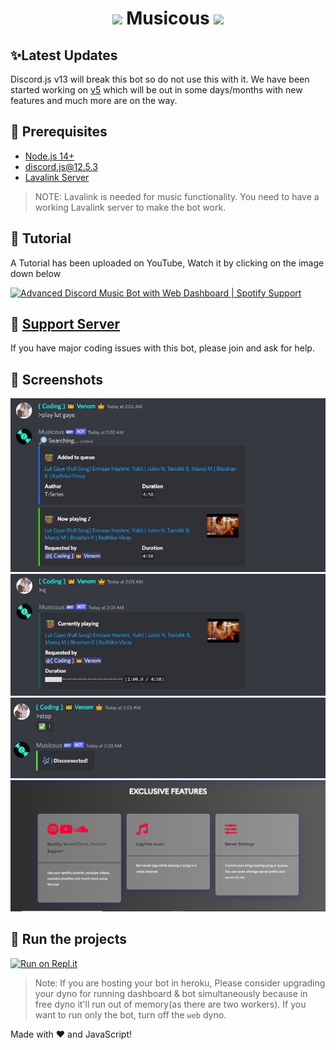 <h1 align="center"><img src="./assets/logo.gif" width="30px"> Musicous <img src="./assets/logo.gif" width="30px"></h1>


## ✨Latest Updates
Discord.js v13 will break this bot so do not use this with it. We have been started working on [v5](https://github.com/MrVenomYT/Musicous/tree/v5) which will be out in some days/months with new features and much more are on the way.

## 🚧 Prerequisites 

- [Node.js 14+](https://nodejs.org/en/download/)
- [discord.js@12.5.3](https://www.npmjs.com/package/discord.js/v/12.5.3)
- [Lavalink Server](https://lavalink.darrennathanael.com/SSL/lavalink-with-ssl/)

> NOTE: Lavalink is needed for music functionality. You need to have a working Lavalink server to make the bot work.

## 📝 Tutorial

A Tutorial has been uploaded on YouTube, Watch it by clicking on the image down below 

[![Advanced Discord Music Bot with Web Dashboard | Spotify Support](https://i.ytimg.com/vi/A6bY7P8FaZA/maxresdefault.jpg)](https://youtu.be/vFMr5uZs8VI)





## 📝 [Support Server](https://discord.gg/HEmshJuPXC)

If you have major coding issues with this bot, please join and ask for help.

## 📸 Screenshots

<div align="left"><img src="/assets/Screenshot_1.png"></div><div align="center"><img src="/assets/Screenshot_2.png"></div><div align="right"><img src="/assets/Screenshot_3.png"></div>

<div align="center"><img src="/assets/feature.png"></div>

## 💨 Run the projects

[![Run on Repl.it](https://repl.it/badge/github/MrVenomYT/Discord-MusicBot-2)](https://repl.it/github/MrVenomYT/Discord-MusicBot-2)
> Note: If you are hosting your bot in heroku, Please consider upgrading your dyno for running dashboard & bot simultaneously because in free dyno it'll run out of memory(as there are two workers). If you want to run only the bot, turn off the `web` dyno.




Made with :heart: and JavaScript!
